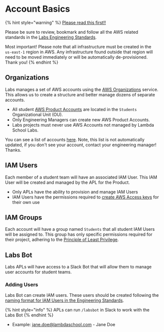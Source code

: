 # Account Basics

{% hint style="warning" %}
[Please read this first!!](https://docs.labs.lambdaschool.com/guides/always-read-this-first)

Please be sure to review, bookmark and follow all the AWS related standards in the [Labs Engineering Standards](https://docs.labs.lambdaschool.com/standards/infrastructure/aws).

Most important! Please note that all infrastructure must be created in the `us-east-1` region in AWS. Any infrastructure found outside that region will need to be moved immediately or will be automatically de-provisioned. Thank you!
{% endhint %}

## Organizations

Labs manages a set of AWS accounts using the [AWS Organizations](https://aws.amazon.com/organizations/) service. This allows us to create a structure and better manage dozens of separate accounts.

* All student [AWS Product Accounts](../) are located in the `Students` Organizational Unit \(OU\).
* Only Engineering Managers can create new AWS Product Accounts.
* Labs projects must never use AWS Accounts not managed by Lambda School Labs.

You can see a list of accounts [here](https://airtable.com/shrQHnZkU56jOLZe1/tbliohq0z8d3PQj4g). Note, this list is not automatically updated, if you don't see your account, contact your engineering manager! Thanks.

## IAM Users

Each member of a student team will have an associated IAM User. This IAM User will be created and managed by the APL for the Product.

* Only APLs have the ability to provision and manage IAM Users
* IAM Users have the permissions required to [create AWS Access keys](https://docs.aws.amazon.com/IAM/latest/UserGuide/id_credentials_access-keys.html#Using_CreateAccessKey) for their own use

## IAM Groups

Each account will have a group named `Students` that all student IAM Users will be assigned to. This group has only specific permissions required for their project, adhering to the [Principle of Least Privilege](https://en.wikipedia.org/wiki/Principle_of_least_privilege).

## Labs Bot

Labs APLs will have access to a Slack Bot that will allow them to manage user accounts for student teams.

### Adding Users

Labs Bot can create IAM users. These users should be created following the [naming format for IAM Users in the Engineering Standards](https://docs.labs.lambdaschool.com/standards/infrastructure/aws#aw-200-resource-naming).

{% hint style="info" %}
APLs can run `/labsbot` in Slack to work with the Labs Bot
{% endhint %}

* Example: jane.doe@lambdaschool.com - Jane Doe

